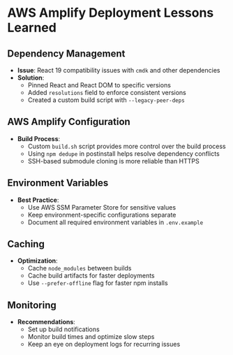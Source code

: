 # AWS Amplify Deployment Lessons Learned

## Dependency Management
- **Issue**: React 19 compatibility issues with `cmdk` and other dependencies
- **Solution**: 
  - Pinned React and React DOM to specific versions
  - Added `resolutions` field to enforce consistent versions
  - Created a custom build script with `--legacy-peer-deps`

## AWS Amplify Configuration
- **Build Process**:
  - Custom `build.sh` script provides more control over the build process
  - Using `npm dedupe` in postinstall helps resolve dependency conflicts
  - SSH-based submodule cloning is more reliable than HTTPS

## Environment Variables
- **Best Practice**:
  - Use AWS SSM Parameter Store for sensitive values
  - Keep environment-specific configurations separate
  - Document all required environment variables in `.env.example`

## Caching
- **Optimization**:
  - Cache `node_modules` between builds
  - Cache build artifacts for faster deployments
  - Use `--prefer-offline` flag for faster npm installs

## Monitoring
- **Recommendations**:
  - Set up build notifications
  - Monitor build times and optimize slow steps
  - Keep an eye on deployment logs for recurring issues
